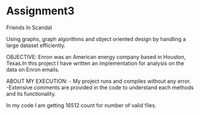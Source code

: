 # Assignment3

Friends In Scandal 

Using graphs, graph algorithms and object oriented design by handling a large dataset efficiently.

OBJECTIVE: Enron was an American energy company based in Houston, Texas.In this project I have written an implementation for analysis on the data on Enron emails.

ABOUT MY EXECUTION: - My project runs and compiles without any error. -Extensive comments are provided in the code to understand each methods and its functionality.

In my code I am getting 16512 count for number of valid files.




